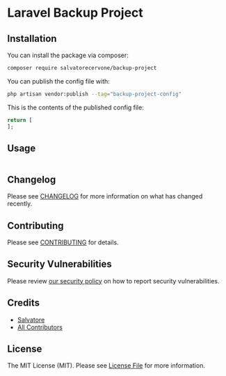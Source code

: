 # Laravel Backup Project

## Installation

You can install the package via composer:

```bash
composer require salvatorecervone/backup-project
```

You can publish the config file with:

```bash
php artisan vendor:publish --tag="backup-project-config"
```

This is the contents of the published config file:

```php
return [
];
```

## Usage

```php

```

## Changelog

Please see [CHANGELOG](CHANGELOG.md) for more information on what has changed recently.

## Contributing

Please see [CONTRIBUTING](CONTRIBUTING.md) for details.

## Security Vulnerabilities

Please review [our security policy](../../security/policy) on how to report security vulnerabilities.

## Credits

- [Salvatore](https://github.com/salvatorecervone)
- [All Contributors](../../contributors)

## License

The MIT License (MIT). Please see [License File](LICENSE.md) for more information.

